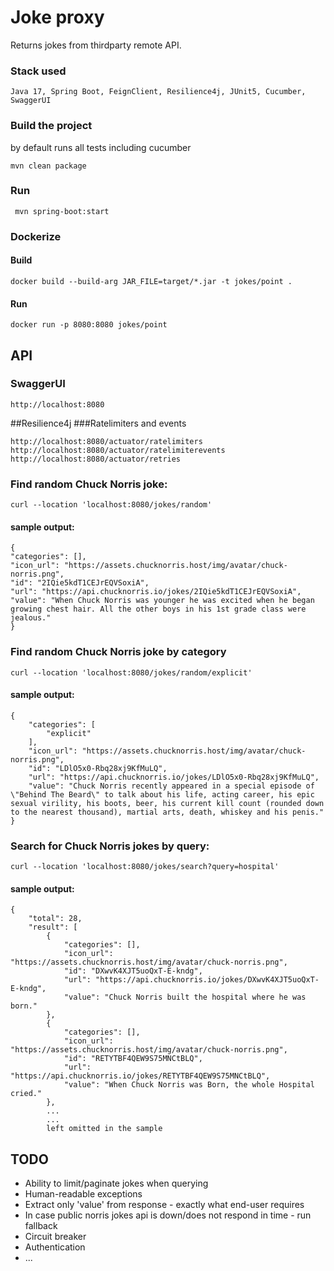 # Joke proxy
Returns jokes from thirdparty remote API.

### Stack used

`
Java 17, Spring Boot, FeignClient, Resilience4j, JUnit5, Cucumber, SwaggerUI
`

### Build the project
by default runs all tests including cucumber
```
mvn clean package
```
### Run
```
 mvn spring-boot:start
```
### Dockerize
#### Build
```
docker build --build-arg JAR_FILE=target/*.jar -t jokes/point .
```
#### Run
```
docker run -p 8080:8080 jokes/point
```

## API
### SwaggerUI
```
http://localhost:8080
```
##Resilience4j
###Ratelimiters and events
```
http://localhost:8080/actuator/ratelimiters
http://localhost:8080/actuator/ratelimiterevents
http://localhost:8080/actuator/retries
```

### Find random Chuck Norris joke:
```
curl --location 'localhost:8080/jokes/random'
```
#### sample output:
```
{
"categories": [],
"icon_url": "https://assets.chucknorris.host/img/avatar/chuck-norris.png",
"id": "2IQie5kdT1CEJrEQVSoxiA",
"url": "https://api.chucknorris.io/jokes/2IQie5kdT1CEJrEQVSoxiA",
"value": "When Chuck Norris was younger he was excited when he began growing chest hair. All the other boys in his 1st grade class were jealous."
}
```
### Find random Chuck Norris joke by category
```
curl --location 'localhost:8080/jokes/random/explicit'
```
#### sample output:
```
{
    "categories": [
        "explicit"
    ],
    "icon_url": "https://assets.chucknorris.host/img/avatar/chuck-norris.png",
    "id": "LDlO5x0-Rbq28xj9KfMuLQ",
    "url": "https://api.chucknorris.io/jokes/LDlO5x0-Rbq28xj9KfMuLQ",
    "value": "Chuck Norris recently appeared in a special episode of \"Behind The Beard\" to talk about his life, acting career, his epic sexual virility, his boots, beer, his current kill count (rounded down to the nearest thousand), martial arts, death, whiskey and his penis."
}
```
### Search for Chuck Norris jokes by query:
```
curl --location 'localhost:8080/jokes/search?query=hospital'
```
#### sample output:
```
{
    "total": 28,
    "result": [
        {
            "categories": [],
            "icon_url": "https://assets.chucknorris.host/img/avatar/chuck-norris.png",
            "id": "DXwvK4XJT5uoQxT-E-kndg",
            "url": "https://api.chucknorris.io/jokes/DXwvK4XJT5uoQxT-E-kndg",
            "value": "Chuck Norris built the hospital where he was born."
        },
        {
            "categories": [],
            "icon_url": "https://assets.chucknorris.host/img/avatar/chuck-norris.png",
            "id": "RETYTBF4QEW9S75MNCtBLQ",
            "url": "https://api.chucknorris.io/jokes/RETYTBF4QEW9S75MNCtBLQ",
            "value": "When Chuck Norris was Born, the whole Hospital cried."
        },
        ...
        ...
        left omitted in the sample
```
## TODO
* Ability to limit/paginate jokes when querying
* Human-readable exceptions
* Extract only 'value' from response - exactly what end-user requires
* In case public norris jokes api is down/does not respond in time - run fallback
* Circuit breaker
* Authentication
* ...
